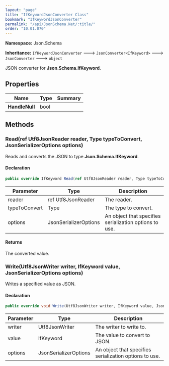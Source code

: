 ```yaml
---
layout: "page"
title: "IfKeywordJsonConverter Class"
bookmark: "IfKeywordJsonConverter"
permalink: "/api/JsonSchema.Net/:title/"
order: "10.01.070"
---
```

**Namespace:** Json.Schema

**Inheritance:**
`IfKeywordJsonConverter`
 🡒 
`JsonConverter<IfKeyword>`
 🡒 
`JsonConverter`
 🡒 
`object`

JSON converter for **Json.Schema.IfKeyword**.

## Properties

| Name | Type | Summary |
|---|---|---|
| **HandleNull** | bool |  |

## Methods

### Read(ref Utf8JsonReader reader, Type typeToConvert, JsonSerializerOptions options)

Reads and converts the JSON to type **Json.Schema.IfKeyword**.

#### Declaration

```c#
public override IfKeyword Read(ref Utf8JsonReader reader, Type typeToConvert, JsonSerializerOptions options)
```

| Parameter | Type | Description |
|---|---|---|
| reader | ref Utf8JsonReader | The reader. |
| typeToConvert | Type | The type to convert. |
| options | JsonSerializerOptions | An object that specifies serialization options to use. |


#### Returns

The converted value.

### Write(Utf8JsonWriter writer, IfKeyword value, JsonSerializerOptions options)

Writes a specified value as JSON.

#### Declaration

```c#
public override void Write(Utf8JsonWriter writer, IfKeyword value, JsonSerializerOptions options)
```

| Parameter | Type | Description |
|---|---|---|
| writer | Utf8JsonWriter | The writer to write to. |
| value | IfKeyword | The value to convert to JSON. |
| options | JsonSerializerOptions | An object that specifies serialization options to use. |



